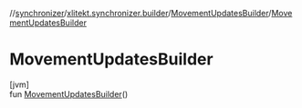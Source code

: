 //[synchronizer](../../../index.md)/[xlitekt.synchronizer.builder](../index.md)/[MovementUpdatesBuilder](index.md)/[MovementUpdatesBuilder](-movement-updates-builder.md)

# MovementUpdatesBuilder

[jvm]\
fun [MovementUpdatesBuilder](-movement-updates-builder.md)()
